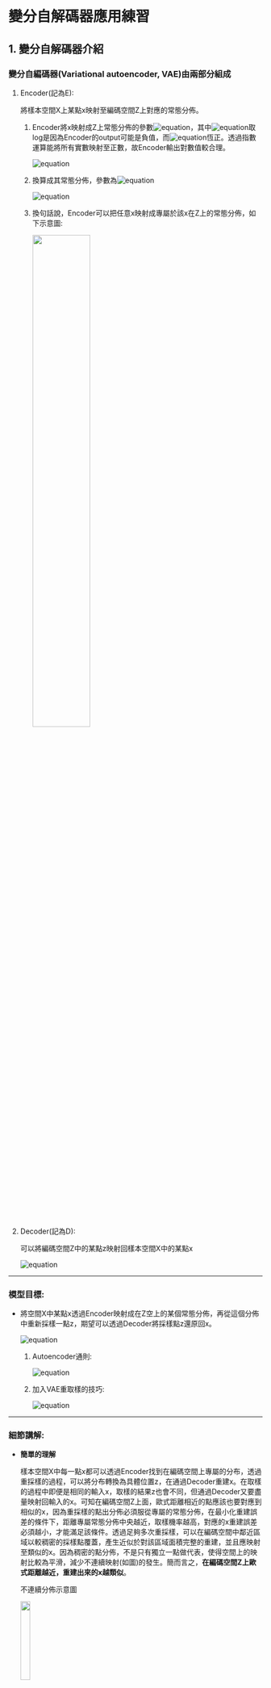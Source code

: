 

# 變分自解碼器應用練習

## 1. 變分自解碼器介紹

### 變分自編碼器(Variational autoencoder, VAE)由兩部分組成

1. Encoder(記為E):

   將樣本空間X上某點x映射至編碼空間Z上對應的常態分佈。
   
   1. Encoder將x映射成Z上常態分佈的參數![equation](https://latex.codecogs.com/svg.latex?\mu,log\sigma^2)，其中![equation](https://latex.codecogs.com/svg.latex?\sigma^2)取log是因為Encoder的output可能是負值，而![equation](https://latex.codecogs.com/svg.latex?\sigma^2)恆正。透過指數運算能將所有實數映射至正數，故Encoder輸出對數值較合理。
   
      ![equation](https://latex.codecogs.com/svg.latex?\mu_{E(x)},log\sigma^2_{E(x)}=E(x))
   
   2. 換算成其常態分佈，參數為![equation](https://latex.codecogs.com/svg.latex?\mu_{E(x)},\sigma^2_{E(x)})
   
      ![equation](https://latex.codecogs.com/svg.latex?N(\mu_{E(x)},\sigma^2_{E(x)}))
   
   3. 換句話說，Encoder可以把任意x映射成專屬於該x在Z上的常態分佈，如下示意圖:
   
      <img src="https://github.com/you-ming-hu/AutoEncoder_Practice/blob/master/images/%E7%9C%8B%E9%BD%8A%E6%A8%99%E6%BA%96%E5%B8%B8%E6%85%8B%E5%88%86%E4%BD%88.png" width="50%" height="50%">

2. Decoder(記為D):

   可以將編碼空間Z中的某點z映射回樣本空間X中的某點x
   
   ![equation](https://latex.codecogs.com/svg.latex?\overline{x}=D(z),\quad%20\overline{x}\in%20X)
   
---

### 模型目標:

- 將空間X中某點x透過Encoder映射成在Z空上的某個常態分佈，再從這個分佈中重新採樣一點z，期望可以透過Decoder將採樣點z還原回x。

   ![equation](https://latex.codecogs.com/svg.latex?find\quad%20E^*,D^*)

   1. Autoencoder通則:
   
      ![equation](https://latex.codecogs.com/svg.latex?E^*,D^*=\underset{E,D}{\operatorname{argmin}}Expect_{x\sim%20Data}[||x-D(E(x))||^2])
   
   2. 加入VAE重取樣的技巧:
   
      ![equation](https://latex.codecogs.com/svg.latex?E^*,D^*=\underset{E,D}{\operatorname{argmin}}Expect_{x\sim%20Data}[||x-D(\mu_{E(x)}+\sigma_{E(x)}*\epsilon)||^2],\quad%20\epsilon\sim%20N(0,1))

---

### 細節講解:

- **簡單的理解**

  樣本空間X中每一點x都可以透過Encoder找到在編碼空間上專屬的分布，透過重採樣的過程，可以將分布轉換為具體位置z，在通過Decoder重建x。在取樣的過程中即便是相同的輸入x，取樣的結果z也會不同，但通過Decoder又要盡量映射回輸入的x。可知在編碼空間Z上面，歐式距離相近的點應該也要對應到相似的x，因為重採樣的點出分佈必須服從專屬的常態分佈，在最小化重建誤差的條件下，距離專屬常態分佈中央越近，取樣機率越高，對應的x重建誤差必須越小，才能滿足該條件。透過足夠多次重採樣，可以在編碼空間中鄰近區域以較稠密的採樣點覆蓋，產生近似於對該區域面積完整的重建，並且應映射至類似的x。因為稠密的點分佈，不是只有獨立一點做代表，使得空間上的映射比較為平滑，減少不連續映射(如圖)的發生。簡而言之，**在編碼空間Z上歐式距離越近，重建出來的x越類似**。

  不連續分佈示意圖
  
  <img src="https://github.com/you-ming-hu/AutoEncoder_Practice/blob/master/images/%E4%B8%8D%E9%80%A3%E7%BA%8C%E5%88%86%E4%BD%88.png"  width="20%" height="20%">

- **重採樣與梯度**
  
  1. 重採樣
     
     從一常態分佈
     ![equation](https://latex.codecogs.com/svg.latex?N_{\mu,\sigma^2})中取樣
     ![equation](https://latex.codecogs.com/svg.latex?x')可以利用標準常態分佈
     ![equation](https://latex.codecogs.com/svg.latex?N_{0,1})的取樣去模擬，其轉換如下:
  
     ![equation](https://latex.codecogs.com/svg.latex?if\quad%20N_{\mu,\sigma^2}(\epsilon')=N_{0,1}(\epsilon),\quad%20then\quad%20\epsilon'=\mu+\epsilon*\sigma)
  
     所以實際上只要從
     ![equation](https://latex.codecogs.com/svg.latex?N_{0,1})取樣
     ![equation](https://latex.codecogs.com/svg.latex?\epsilon)，再換算成
     ![equation](https://latex.codecogs.com/svg.latex?\mu+\epsilon*\sigma)，即等價於從
     ![equation](https://latex.codecogs.com/svg.latex?N_{\mu,\sigma^2})中取樣，示意圖如下:
  
     <img src="https://github.com/you-ming-hu/AutoEncoder_Practice/blob/master/images/%E9%87%8D%E5%8F%96%E6%A8%A3.png" width="20%" height="20%">
     
  2. 梯度求導
     
     (1)![equation](https://latex.codecogs.com/svg.latex?\frac{\partial%20L}{\partial\mu}=\frac{\partial%20L}{\partial\epsilon'}\frac{\partial\epsilon'}{\partial\mu})
     
     (2)![equation](https://latex.codecogs.com/svg.latex?\frac{\partial%20L}{\partial\sigma^2}=\frac{\partial%20L}{\partial\epsilon'}\frac{\partial\epsilon'}{\partial\sigma^2})
     
     即便![equation](https://latex.codecogs.com/svg.latex?\epsilon)
     是隨機非固定的，但仍可視為一常數，那麼從![equation](https://latex.codecogs.com/svg.latex?\epsilon'=\mu+\epsilon*\sigma)
     可看出(1),(2)都是可導的，得知**重採樣是一個可導的操作**。

- **分佈限制**

  重建的過程當中，μ會提供確切的位置，因為ε是隨機的，σ*ε則發揮了重取樣的作用。在有限且離散的資料樣本下，對於連續編碼空間上所有鄰近區域，訓練時實際上只能對應到單一的x，而不是對應到相似的x，所以σ無可避免會增加重建誤差。由於σ持續提供誤差，在進行梯度下降時，σ肯定會被越縮越小，以減少重建誤差。σ縮小則失去重取樣的功能，這是非期望的，故在此引入對分佈的限制條件，如數學式及式意圖如下。
  
  ![equation](https://latex.codecogs.com/svg.latex?N(\mu_{E(x)},\sigma^2_{E(x)})\approx%20N(0,1)\qquad%20,x\in%20X\quad%20and%20\quad%20x\sim%20Data)
  
  <img src="https://github.com/you-ming-hu/AutoEncoder_Practice/blob/master/images/%E7%9C%8B%E9%BD%8A%E6%A8%99%E6%BA%96%E5%B8%B8%E6%85%8B%E5%88%86%E4%BD%88.png" width="50%" height="50%">

  簡單的想法是:
  
  ![equation](https://latex.codecogs.com/svg.latex?find\quad%20E^*)
  
  ![equation](https://latex.codecogs.com/svg.latex?E^*=\underset{E}{\operatorname{argmin}}Expect_{x\sim%20Data}[L2([\mu_{E(x)},\sigma^2_{E(X)}],[0,1])])
  
  但**VAE有另一種處理法，既然希望兩分佈相似，可以使用KL Divergence量測分佈的差異，數值越小則代表越接近目標分佈N(0,1)**，故改成以下:
  
  ![equation](https://latex.codecogs.com/svg.latex?find\quad%20E^*)
  
  ![equation](https://latex.codecogs.com/svg.latex?E^*=\underset{E}{\operatorname{argmin}}Expect_{x\sim%20Data}[KLD(N(0,1),N(\mu_{E(x)},\sigma^2_{E(x)}))])
  
  ![equation](https://latex.codecogs.com/svg.latex?KLD(N(0,1),N(\mu_{E(x)},\sigma^2_{E(x)}))=\frac{1}{2}(-log\sigma_{E(x)}^2+\mu^2_{E(x)}+\sigma^2_{E(x)}-1))
  
  化簡過程參考 \quad 苏剑林. (Mar. 18, 2018). 《变分自编码器（一）：原来是这么一回事 》
  
  ![equation](https://latex.codecogs.com/svg.latex?E^*=\underset{E}{\operatorname{argmin}}Expect_{x\sim%20Data}[\frac{1}{2}(-log\sigma_{E(x)}^2+\mu^2_{E(x)}+\sigma^2_{E(x)}-1)])
  
  故總誤差函數除了重建誤差之外，還須包含資料點映射的分佈和標準常態分佈的差異，一個數學式正確，但邏輯及上不完整的想法，就是直接把兩者相加，於是整個模型改為以下:
  
  ![equation](https://latex.codecogs.com/svg.latex?E^*,D^*=\underset{E,D}{\operatorname{argmin}}Expect_{x\sim%20Data}[ReconstructionError+KLDivergence])
  
  ||x-D(\mu_{E(x)}+\sigma_{E(x)}*\epsilon)||^2
  
  \frac{1}{2}(-log\sigma_{E(x)}^2+\mu^2_{E(x)}+\sigma^2_{E(x)}-1)
  
  
  ![equation](https://latex.codecogs.com/svg.latex?\epsilon\sim%20N(0,1))
  
  
  $$
  E^*,D^*=\underset{E,D}{\operatorname{argmin}} Expect_{x \sim Data}[
  ||x-D(\mu_{E(x)}+\sigma_{E(x)} * \epsilon)||^2+\frac{1}{2}(-log\sigma_{E(x)}^2+\mu^2_{E(x)}+\sigma^2_{E(x)}-1)]\\
  ,\epsilon\sim N(0,1)
  $$
  完整的推導參考《变分自编码器（二）：从贝叶斯观点出发 》

  另外對於分佈的限制並不僅限於使用KL Divergence，參考《变分自编码器（三）：这样做为什么能成？ 》，裡面提及靠單一採樣點估測其專屬常態分佈與標準常態分佈N(0,1)差異的方法，且與KL Divergence是等價的，其實現程式碼在參考文獻Convolutional Variational Autoencoder中Define the loss function and the optimizer部分可以找到。

- **多變數常態分佈**

  前述所有的公式僅提及單變數常態分佈，但實際上編碼空間Z是多維的，事實上VAE中的Encoder所映射的分佈是假定多維度且各維度獨立的常態分佈。

  **在各維度獨立的條件下，把各維度的KLDivergence總合起來即可，若非獨立則不能這樣算，原來的KLDivergence修改為下式**。
  $$
  KLDivergence(N(0,1),N(\mu_{E(x)},\sigma^2_{E(x)}))
  =\frac{1}{2}\sum_{i=1}^{d}(-log\sigma_{E(x)i}^2+\mu^2_{E(x)i}+\sigma^2_{E(x)i}-1)\\
  ,d=dim(EncodingSpace)
  \\
  \\
  整體模型修改為:\\
  find \quad E^*,D^*\\
  E^*,D^*=\underset{E,D}{\operatorname{argmin}} Expect_{x \sim Data}[
  ||x-D(\mu_{E(x)}+\sigma_{E(x)} * \epsilon)||^2+\frac{1}{2}\sum_{i=1}^{d}(-log\sigma_{E(x)i}^2+\mu^2_{E(x)i}+\sigma^2_{E(x)i}-1)]\\
  ,\epsilon\sim N(0,1)\\
  ,d=dim(EncodingSpace)
  $$
  

---

### 總結:

完整的數學模型如下
$$
find \quad E^*,D^*\\
E^*,D^*=\underset{E,D}{\operatorname{argmin}} Expect_{x \sim Data}[
||x-D(\mu_{E(x)}+\sigma_{E(x)} * \epsilon)||^2+\frac{1}{2}\sum_{i=1}^{d}(-log\sigma_{E(x)i}^2+\mu^2_{E(x)i}+\sigma^2_{E(x)i}-1)]\\
,\epsilon\sim N(0,1)\\
,d=dim(EncodingSpace)
$$
VAE即為Encoder與Decoder的組合。

---

參考文獻&圖片引用: 

1. [苏剑林. (Mar. 18, 2018). 《变分自编码器（一）：原来是这么一回事 》]( https://spaces.ac.cn/archives/5253)
2. [苏剑林. (Mar. 28, 2018). 《变分自编码器（二）：从贝叶斯观点出发 》]( https://spaces.ac.cn/archives/5343)
3. [苏剑林. (Apr. 03, 2018). 《变分自编码器（三）：这样做为什么能成？ 》]( https://spaces.ac.cn/archives/5383)
4. [Convolutional Variational Autoencoder](https://www.tensorflow.org/tutorials/generative/cvae)

## 2. 應用練習

**資料來源:** https://www.kaggle.com/c/house-prices-advanced-regression-techniques/overview

**程式碼架構:**

```
├─ Variational_AutoEncoder.ipynb : 模型實現
├─ data_description.txt
├─ test.csv
└─ train.csv
```

---

## 發想:

房子在建造的時候可能會有某些特定的配置，像是越多的房間也有較高的機會搭配越多的衛浴設備，甚至可以進行聚類，例如:二房一衛、四房兩衛等等的配置。然而這些配置也會影響房價，像是四房比二房貴的機率比較高。最終可以從潛變量空間中約略預測房價。那麼在類別變項中或許也有這樣的組合，並且對於房價有預測能力。
## 理論:
若一群資料點在高維度空間中有某種分布，且該分布可以用較低的維度表達，則可以訓練VAE將資料點投影進低維度空間，再從低維度空間重建輸入資料。
換句話說，可以透過VAE建立能夠儲存資訊的低維度空間，且給定一個位於該低維空間中的點可以反推其在高維度空間中的位置。

## 假設:
若房屋的類別變項具備某種特定分布，應該可以輸入至VAE在重建回來，同時在潛變量空間中存在有意義的分布，或許跟房價有某種程度上應對關係。
## 模型意義:
這是一個非監督式學習。因為不需要用到答案(這裡是SalePrice)，所以可以把訓練跟測試資料都拿來使用，不浪費測試資料，也比較不須擔心對SalePrice的過度擬合。若可以在潛變量空間上看出房價的分布，基本上可以確定類別變項對房價是有影響的，畢竟訓練過程模型沒有對房價進行推論，不可能從中學到關於房價的任何資訊。

## 結論:



## 心得:



---

## 備註:

